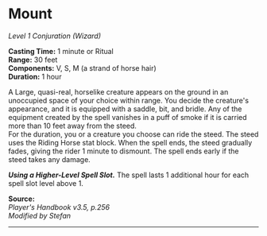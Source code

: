 # Mount
*Level 1 Conjuration (Wizard)*

**Casting Time:** 1 minute or Ritual  
**Range:** 30 feet  
**Components:** V, S, M (a strand of horse hair)  
**Duration:** 1 hour  

A Large, quasi-real, horselike creature appears on the ground in an unoccupied space of your choice within range. You decide the creature's appearance, and it is equipped with a saddle, bit, and bridle. Any of the equipment created by the spell vanishes in a puff of smoke if it is carried more than 10 feet away from the steed.  
For the duration, you or a creature you choose can ride the steed. The steed uses the Riding Horse stat block. When the spell ends, the steed gradually fades, giving the rider 1 minute to dismount. The spell ends early if the steed takes any damage.

***Using a Higher-Level Spell Slot.*** The spell lasts 1 additional hour for each spell slot level above 1.

**Source:**  
*Player's Handbook v3.5, p.256*  
*Modified by Stefan*  


---
